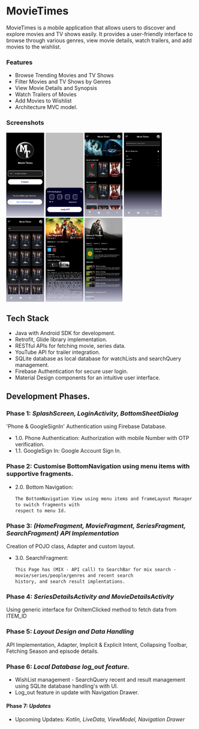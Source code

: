 # MovieTimes

MovieTimes is a mobile application that allows users to discover and explore movies and TV shows easily. It provides a user-friendly interface to browse through various genres, view movie details, watch trailers, and add movies to the wishlist.

### Features
  
- Browse Trending Movies and TV Shows
- Filter Movies and TV Shows by Genres
- View Movie Details and Synopsis
- Watch Trailers of Movies
- Add Movies to Wishlist
- Architecture MVC model.

### Screenshots

<img src="img.png" width="20%" height="20%">  <img src="img_1.png" width="20%" height="20%">  <img src="img_2.png" width="20%" height="20%">  <img src="img_3.png" width="20%" height="20%"> <img src="img_4.png" width="20%" height="20%"> <img src="img_5.png" width="20%" height="20%"> <img src="img_6.png" width="20%" height="20%">
    

## Tech Stack
- Java with Android SDK for development.
- Retrofit, Glide library implementation.
- RESTful APIs for fetching movie, series data.
- YouTube API for trailer integration.
- SQLite database as local database for watchLists and searchQuery management.
- Firebase Authentication for secure user login.
- Material Design components for an intuitive user interface.


## Development Phases.

### Phase 1: *SplashScreen, LoginActivity, BottomSheetDialog*


'Phone & GoogleSignIn' Authentication using Firebase Database.

* 1.0. Phone Authentication: Authorization with mobile Number with OTP verification. 
* 1.1. GoogleSign In: Google Account Sign In.


### Phase 2: Customise **BottomNavigation** using menu items with supportive fragments.

* 2.0. Bottom Navigation:

      The BottomNavigation View using menu items and frameLayout Manager to switch fragments with
      respect to menu Id.


### Phase 3: _(HomeFragment, MovieFragment, SeriesFragment, SearchFragment)_ *API Implementation*


Creation of POJO class, Adapter and custom layout. 

* 3.0. SearchFragment:

      This Page has (MIX - API call) to SearchBar for mix search - movie/series/people/genres and recent search
      history, and search result implentations.


### Phase 4: *SeriesDetailsActivity and MovieDetailsActivity*
    

Using generic interface for OnItemClicked method to fetch data from ITEM_ID


### Phase 5: _*Layout Design and Data Handling*_
    

API Implementation, Adapter, Implicit & Explicit Intent, Collapsing Toolbar, Fetching Season and episode details.


### Phase 6: *Local Database  log_out feature.*

* WishList management - SearchQuery recent and result management using SQLite database handling's with UI.
* Log_out feature in update with Navigation Drawer.


#### Phase 7: *Updates*

* Upcoming Updates: *Kotlin, LiveData, ViewModel, Navigation Drawer*
